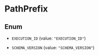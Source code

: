 

# PathPrefix

## Enum


* `EXECUTION_ID` (value: `"EXECUTION_ID"`)

* `SCHEMA_VERSION` (value: `"SCHEMA_VERSION"`)



